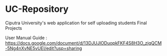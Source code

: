 # UC-Repository
Ciputra University's web application for self uploading students Final Projects

User Manual Guide :
https://docs.google.com/document/d/13DJUJlODuopkFKF4S8H3O_zjqQCM-5Ng4nXvNE5vUEI/edit?usp=sharing
